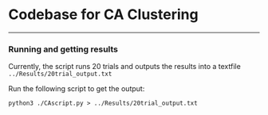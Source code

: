 # Codebase for CA Clustering
---
### Running and getting results

Currently, the script runs 20 trials and outputs the results into a textfile ```../Results/20trial_output.txt```

Run the following script to get the output: 

```python3 ./CAscript.py > ../Results/20trial_output.txt```




